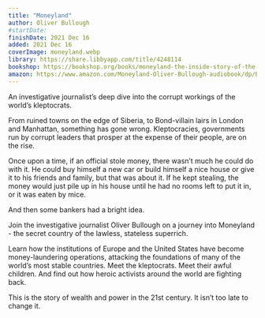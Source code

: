 ```yaml
---
title: "Moneyland"
author: Oliver Bullough
#startDate:
finishDate: 2021 Dec 16
added: 2021 Dec 16
coverImage: moneyland.webp
library: https://share.libbyapp.com/title/4248114
bookshop: https://bookshop.org/books/moneyland-the-inside-story-of-the-crooks-and-kleptocrats-who-rule-the-world/9781250621467
amazon: https://www.amazon.com/Moneyland-Oliver-Bullough-audiobook/dp/B07PH2C912/
---
```


An investigative journalist’s deep dive into the corrupt workings of the world’s kleptocrats.

From ruined towns on the edge of Siberia, to Bond-villain lairs in London and Manhattan, something has gone wrong. Kleptocracies, governments run by corrupt leaders that prosper at the expense of their people, are on the rise.

Once upon a time, if an official stole money, there wasn’t much he could do with it. He could buy himself a new car or build himself a nice house or give it to his friends and family, but that was about it. If he kept stealing, the money would just pile up in his house until he had no rooms left to put it in, or it was eaten by mice.

And then some bankers had a bright idea.

Join the investigative journalist Oliver Bullough on a journey into Moneyland - the secret country of the lawless, stateless superrich.

Learn how the institutions of Europe and the United States have become money-laundering operations, attacking the foundations of many of the world’s most stable countries. Meet the kleptocrats. Meet their awful children. And find out how heroic activists around the world are fighting back.

This is the story of wealth and power in the 21st century. It isn’t too late to change it.  
